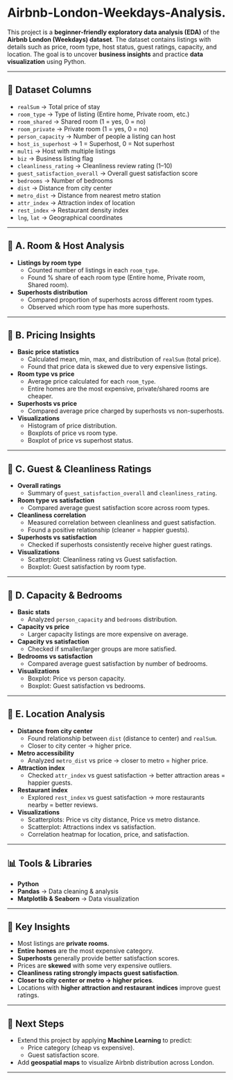 # Airbnb-London-Weekdays-Analysis.
This project is a **beginner-friendly exploratory data analysis (EDA)** of the **Airbnb London (Weekdays) dataset**.   The dataset contains listings with details such as price, room type, host status, guest ratings, capacity, and location.    The goal is to uncover **business insights** and practice **data visualization** using Python.



---

## 📂 Dataset Columns

- `realSum` → Total price of stay  
- `room_type` → Type of listing (Entire home, Private room, etc.)  
- `room_shared` → Shared room (1 = yes, 0 = no)  
- `room_private` → Private room (1 = yes, 0 = no)  
- `person_capacity` → Number of people a listing can host  
- `host_is_superhost` → 1 = Superhost, 0 = Not superhost  
- `multi` → Host with multiple listings  
- `biz` → Business listing flag  
- `cleanliness_rating` → Cleanliness review rating (1–10)  
- `guest_satisfaction_overall` → Overall guest satisfaction score  
- `bedrooms` → Number of bedrooms  
- `dist` → Distance from city center  
- `metro_dist` → Distance from nearest metro station  
- `attr_index` → Attraction index of location  
- `rest_index` → Restaurant density index  
- `lng`, `lat` → Geographical coordinates  

---

## 🔹 A. Room & Host Analysis

- **Listings by room type**
  - Counted number of listings in each `room_type`.
  - Found % share of each room type (Entire home, Private room, Shared room).
- **Superhosts distribution**
  - Compared proportion of superhosts across different room types.
  - Observed which room type has more superhosts.

---

## 🔹 B. Pricing Insights

- **Basic price statistics**
  - Calculated mean, min, max, and distribution of `realSum` (total price).
  - Found that price data is skewed due to very expensive listings.
- **Room type vs price**
  - Average price calculated for each `room_type`.
  - Entire homes are the most expensive, private/shared rooms are cheaper.
- **Superhosts vs price**
  - Compared average price charged by superhosts vs non-superhosts.
- **Visualizations**
  - Histogram of price distribution.
  - Boxplots of price vs room type.
  - Boxplot of price vs superhost status.

---

## 🔹 C. Guest & Cleanliness Ratings

- **Overall ratings**
  - Summary of `guest_satisfaction_overall` and `cleanliness_rating`.
- **Room type vs satisfaction**
  - Compared average guest satisfaction score across room types.
- **Cleanliness correlation**
  - Measured correlation between cleanliness and guest satisfaction.
  - Found a positive relationship (cleaner = happier guests).
- **Superhosts vs satisfaction**
  - Checked if superhosts consistently receive higher guest ratings.
- **Visualizations**
  - Scatterplot: Cleanliness rating vs Guest satisfaction.
  - Boxplot: Guest satisfaction by room type.

---

## 🔹 D. Capacity & Bedrooms

- **Basic stats**
  - Analyzed `person_capacity` and `bedrooms` distribution.
- **Capacity vs price**
  - Larger capacity listings are more expensive on average.
- **Capacity vs satisfaction**
  - Checked if smaller/larger groups are more satisfied.
- **Bedrooms vs satisfaction**
  - Compared average guest satisfaction by number of bedrooms.
- **Visualizations**
  - Boxplot: Price vs person capacity.
  - Boxplot: Guest satisfaction vs bedrooms.

---

## 🔹 E. Location Analysis

- **Distance from city center**
  - Found relationship between `dist` (distance to center) and `realSum`.
  - Closer to city center → higher price.
- **Metro accessibility**
  - Analyzed `metro_dist` vs price → closer to metro = higher price.
- **Attraction index**
  - Checked `attr_index` vs guest satisfaction → better attraction areas = happier guests.
- **Restaurant index**
  - Explored `rest_index` vs guest satisfaction → more restaurants nearby = better reviews.
- **Visualizations**
  - Scatterplots: Price vs city distance, Price vs metro distance.
  - Scatterplot: Attractions index vs satisfaction.
  - Correlation heatmap for location, price, and satisfaction.

---

## 📊 Tools & Libraries

- **Python**
- **Pandas** → Data cleaning & analysis  
- **Matplotlib & Seaborn** → Data visualization  

---

## 📌 Key Insights

- Most listings are **private rooms**.  
- **Entire homes** are the most expensive category.  
- **Superhosts** generally provide better satisfaction scores.  
- Prices are **skewed** with some very expensive outliers.  
- **Cleanliness rating strongly impacts guest satisfaction**.  
- **Closer to city center or metro → higher prices**.  
- Locations with **higher attraction and restaurant indices** improve guest ratings.  

---

## 🚀 Next Steps

- Extend this project by applying **Machine Learning** to predict:
  - Price category (cheap vs expensive).
  - Guest satisfaction score.
- Add **geospatial maps** to visualize Airbnb distribution across London.  

---

